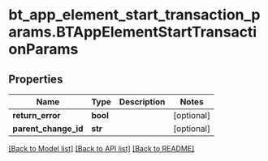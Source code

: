 # bt_app_element_start_transaction_params.BTAppElementStartTransactionParams

## Properties
Name | Type | Description | Notes
------------ | ------------- | ------------- | -------------
**return_error** | **bool** |  | [optional] 
**parent_change_id** | **str** |  | [optional] 

[[Back to Model list]](../README.md#documentation-for-models) [[Back to API list]](../README.md#documentation-for-api-endpoints) [[Back to README]](../README.md)


